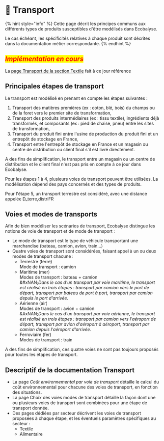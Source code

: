 # 🚚 Transport

{% hint style="info" %}
Cette page décrit les principes communs aux différents types de produits susceptibles d'être modélisés dans Ecobalyse.&#x20;

Le cas échéant, les spécificités relatives à chaque produit sont décrites dans la documentation métier correspondante.
{% endhint %}

## _<mark style="color:red;">Implémentation en cours</mark>_ <a href="#distribution" id="distribution"></a>

La [page Transport de la section Textile](https://fabrique-numerique.gitbook.io/ecobalyse/textile/cycle-de-vie-des-produits-textiles/transport) fait à ce jour référence

## Principales étapes de transport <a href="#distribution" id="distribution"></a>

Le transport est modélisé en prenant en compte les étapes suivantes : &#x20;

1. Transport des matières premières (ex : coton, blé, bois) du champs ou de la foret vers le premier site de transformation,
2. Transport des produits intermédiaires (ex : tissu textile), ingrédients déjà transformés, et composants (ex : pied de chaise, pneu) entre les sites de transformation,
3. Transport du produit fini entre l'usine de production du produit fini et un entrepôt de stockage en France,
4. Transport entre l'entrepôt de stockage en France et un magasin ou centre de distribution ou client final s'il est livré directement.

A des fins de simplification, le transport entre un magasin ou un centre de distribution et le client final n'est pas pris en compte à ce jour dans Ecobalyse.

Pour les étapes 1 à 4, plusieurs voies de transport peuvent être utilisées. La modélisation dépend des pays concernés et des types de produits.

Pour l'étape 5, un transport terrestre est considéré, avec une distance appelée D\_terre,distriFR

## Voies et modes de transports

Afin de bien modéliser les scénarios de transport, Ecobalyse distingue les notions de voie de transport et de mode de transport :&#x20;

* Le mode de transport est le type de véhicule transportant une marchandise (bateau, camion, avion, train...)
* Quatre voies de transport sont considérées, faisant appel à un ou deux modes de transport chacune :
  * Terrestre (terre)\
    Mode de transport : camion
  * Maritime (mer)\
    Modes de transport : bateau + camion\
    &#xNAN;_&#x44;ans le cas d'un transport par voie maritime, le transport est réalisé en trois étapes : transport par camion vers le port de départ, transport par bateau de port à port, transport par camion depuis le port d'arrivée._
  * Aérienne (air)\
    Modes de transport : avion + camion\
    &#xNAN;_&#x44;ans le cas d'un transport par voie aérienne, le transport est réalisé en trois étapes : transport par camion vers l'aéroport de départ, transport par avion d'aéroport à aéroport, transport par camion depuis l'aéroport d'arrivée._&#x20;
  * Ferroviaire (fer)\
    Modes de transport : train

A des fins de simplification, ces quatre voies ne sont pas toujours proposés pour toutes les étapes de transport.

## Descriptif de la documentation Transport

* La page _Coût environnemental par voie de transport_ détaille le calcul du coût environnemental pour chacune des voies de transport, en fonction des situations.
* La page Choix des voies modes de transport détaille la façon dont une ou plusieurs voies de transport sont combinées pour une étape de transport donnée.
* Des pages dédiées par secteur décrivent les voies de transport proposées à chaque étape, et les éventuels paramètres spécifiques au secteur :
  * Textile
  * Alimentaire









